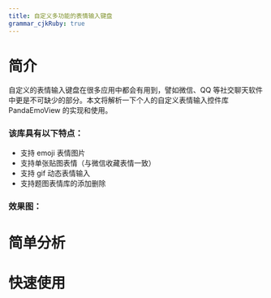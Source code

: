```yaml
---
title: 自定义多功能的表情输入键盘
grammar_cjkRuby: true
---
```


# 简介
自定义的表情输入键盘在很多应用中都会有用到，譬如微信、QQ 等社交聊天软件中更是不可缺少的部分。本文将解析一下个人的自定义表情输入控件库 PandaEmoView 的实现和使用。
### 该库具有以下特点：
- 支持 emoji 表情图片
- 支持单张贴图表情（与微信收藏表情一致）
- 支持 gif 动态表情输入
- 支持题图表情库的添加删除
### 效果图：

# 简单分析
# 快速使用
